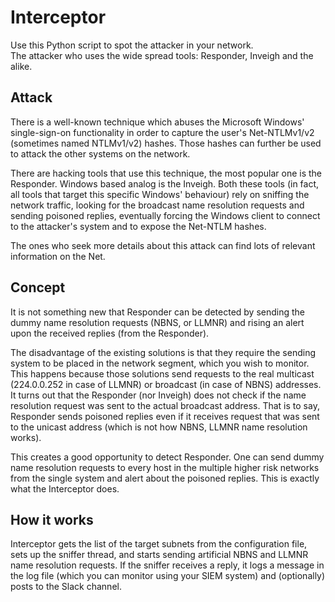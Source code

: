 # Interceptor

Use this Python script to spot the attacker in your network.  
The attacker who uses the wide spread tools: Responder, Inveigh and the alike.

## Attack

There is a well-known technique which abuses the Microsoft Windows' single-sign-on functionality in order to
capture the user's Net-NTLMv1/v2 (sometimes named NTLMv1/v2) hashes.
Those hashes can further be used to attack the other systems
on the network.

There are hacking tools that use this technique, the most popular one is the Responder. Windows based analog is the Inveigh.
Both these tools (in fact, all tools that target this specific Windows' behaviour) rely on sniffing the network traffic, looking
for the broadcast name resolution requests and sending poisoned replies, eventually forcing the Windows client to connect to the
attacker's system and to expose the Net-NTLM hashes.

The ones who seek more details about this attack can find lots of relevant information on the Net.

## Concept

It is not something new that Responder can be detected by sending the dummy name resolution requests (NBNS, or LLMNR)
and rising an alert upon the received replies (from the Responder).

The disadvantage of the existing solutions is that they require the sending system to be placed in the network segment, which
you wish to monitor. This happens because those solutions send requests to the real multicast (224.0.0.252 in case of LLMNR)
or broadcast (in case of NBNS) addresses. It turns out that the Responder (nor Inveigh) does not check if the name resolution request
was sent to the actual broadcast address. That is to say, Responder sends poisoned replies even if it receives request that was sent
to the unicast address (which is not how NBNS, LLMNR name resolution works).

This creates a good opportunity to detect Responder. One can send dummy name resolution requests to every host in the multiple
higher risk networks from the single system and alert about the poisoned replies.
This is exactly what the Interceptor does.

## How it works

Interceptor gets the list of the target subnets from the configuration file, sets up the sniffer thread,
and starts sending artificial NBNS and LLMNR name resolution requests. If the sniffer receives a reply, it logs a message
in the log file (which you can monitor using your SIEM system) and (optionally) posts to the Slack channel.
